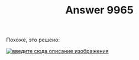 ﻿---
title: "Answer 9965"
se.owner.user_id: 223536
se.owner.display_name: "Glorfindel"
se.owner.link: "https://ru.meta.stackoverflow.com/users/223536/glorfindel"
se.answer_id: 9965
se.question_id: 5547
se.post_type: answer
se.score: 0
se.is_accepted: False
---
<p>Похоже, это решено:</p>

<p><a href="https://i.stack.imgur.com/gmRmr.png" rel="nofollow noreferrer"><img src="https://i.stack.imgur.com/gmRmr.png" alt="введите сюда описание изображения"></a></p>
